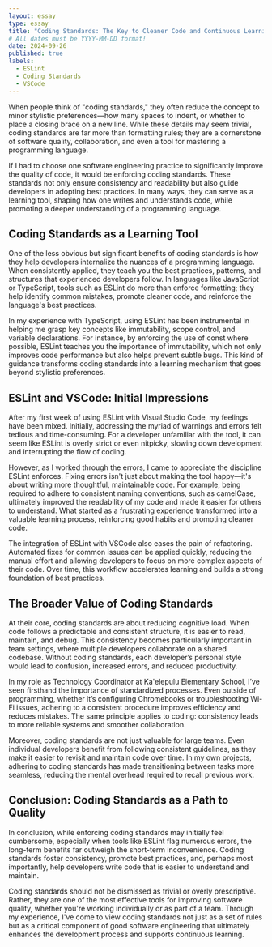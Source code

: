 ```yaml
---
layout: essay
type: essay
title: "Coding Standards: The Key to Cleaner Code and Continuous Learning"
# All dates must be YYYY-MM-DD format!
date: 2024-09-26
published: true
labels:
  - ESLint
  - Coding Standards
  - VSCode
---
```


When people think of "coding standards," they often reduce the concept to minor stylistic preferences—how many spaces to indent, or whether to place a closing brace on a new line. While these details may seem trivial, coding standards are far more than formatting rules; they are a cornerstone of software quality, collaboration, and even a tool for mastering a programming language.

If I had to choose one software engineering practice to significantly improve the quality of code, it would be enforcing coding standards. These standards not only ensure consistency and readability but also guide developers in adopting best practices. In many ways, they can serve as a learning tool, shaping how one writes and understands code, while promoting a deeper understanding of a programming language.

## Coding Standards as a Learning Tool
One of the less obvious but significant benefits of coding standards is how they help developers internalize the nuances of a programming language. When consistently applied, they teach you the best practices, patterns, and structures that experienced developers follow. In languages like JavaScript or TypeScript, tools such as ESLint do more than enforce formatting; they help identify common mistakes, promote cleaner code, and reinforce the language's best practices.

In my experience with TypeScript, using ESLint has been instrumental in helping me grasp key concepts like immutability, scope control, and variable declarations. For instance, by enforcing the use of const where possible, ESLint teaches you the importance of immutability, which not only improves code performance but also helps prevent subtle bugs. This kind of guidance transforms coding standards into a learning mechanism that goes beyond stylistic preferences.

## ESLint and VSCode: Initial Impressions
After my first week of using ESLint with Visual Studio Code, my feelings have been mixed. Initially, addressing the myriad of warnings and errors felt tedious and time-consuming. For a developer unfamiliar with the tool, it can seem like ESLint is overly strict or even nitpicky, slowing down development and interrupting the flow of coding.

However, as I worked through the errors, I came to appreciate the discipline ESLint enforces. Fixing errors isn't just about making the tool happy—it's about writing more thoughtful, maintainable code. For example, being required to adhere to consistent naming conventions, such as camelCase, ultimately improved the readability of my code and made it easier for others to understand. What started as a frustrating experience transformed into a valuable learning process, reinforcing good habits and promoting cleaner code.

The integration of ESLint with VSCode also eases the pain of refactoring. Automated fixes for common issues can be applied quickly, reducing the manual effort and allowing developers to focus on more complex aspects of their code. Over time, this workflow accelerates learning and builds a strong foundation of best practices.

## The Broader Value of Coding Standards
At their core, coding standards are about reducing cognitive load. When code follows a predictable and consistent structure, it is easier to read, maintain, and debug. This consistency becomes particularly important in team settings, where multiple developers collaborate on a shared codebase. Without coding standards, each developer’s personal style would lead to confusion, increased errors, and reduced productivity.

In my role as Technology Coordinator at Ka'elepulu Elementary School, I’ve seen firsthand the importance of standardized processes. Even outside of programming, whether it’s configuring Chromebooks or troubleshooting Wi-Fi issues, adhering to a consistent procedure improves efficiency and reduces mistakes. The same principle applies to coding: consistency leads to more reliable systems and smoother collaboration.

Moreover, coding standards are not just valuable for large teams. Even individual developers benefit from following consistent guidelines, as they make it easier to revisit and maintain code over time. In my own projects, adhering to coding standards has made transitioning between tasks more seamless, reducing the mental overhead required to recall previous work.

## Conclusion: Coding Standards as a Path to Quality
In conclusion, while enforcing coding standards may initially feel cumbersome, especially when tools like ESLint flag numerous errors, the long-term benefits far outweigh the short-term inconvenience. Coding standards foster consistency, promote best practices, and, perhaps most importantly, help developers write code that is easier to understand and maintain.

Coding standards should not be dismissed as trivial or overly prescriptive. Rather, they are one of the most effective tools for improving software quality, whether you're working individually or as part of a team. Through my experience, I've come to view coding standards not just as a set of rules but as a critical component of good software engineering that ultimately enhances the development process and supports continuous learning.
